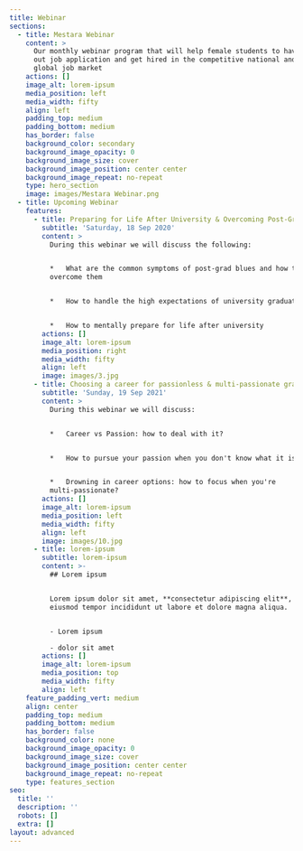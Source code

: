```yaml
---
title: Webinar
sections:
  - title: Mestara Webinar
    content: >
      Our monthly webinar program that will help female students to have a stand
      out job application and get hired in the competitive national and even
      global job market
    actions: []
    image_alt: lorem-ipsum
    media_position: left
    media_width: fifty
    align: left
    padding_top: medium
    padding_bottom: medium
    has_border: false
    background_color: secondary
    background_image_opacity: 0
    background_image_size: cover
    background_image_position: center center
    background_image_repeat: no-repeat
    type: hero_section
    image: images/Mestara Webinar.png
  - title: Upcoming Webinar
    features:
      - title: Preparing for Life After University & Overcoming Post-Grad Blues
        subtitle: 'Saturday, 18 Sep 2020'
        content: >
          During this webinar we will discuss the following:


          *   What are the common symptoms of post-grad blues and how to
          overcome them


          *   How to handle the high expectations of university graduates


          *   How to mentally prepare for life after university
        actions: []
        image_alt: lorem-ipsum
        media_position: right
        media_width: fifty
        align: left
        image: images/3.jpg
      - title: Choosing a career for passionless & multi-passionate graduates
        subtitle: 'Sunday, 19 Sep 2021'
        content: >
          During this webinar we will discuss:


          *   Career vs Passion: how to deal with it?


          *   How to pursue your passion when you don't know what it is?


          *   Drowning in career options: how to focus when you're
          multi-passionate?
        actions: []
        image_alt: lorem-ipsum
        media_position: left
        media_width: fifty
        align: left
        image: images/10.jpg
      - title: lorem-ipsum
        subtitle: lorem-ipsum
        content: >-
          ## Lorem ipsum


          Lorem ipsum dolor sit amet, **consectetur adipiscing elit**, sed do
          eiusmod tempor incididunt ut labore et dolore magna aliqua.


          - Lorem ipsum

          - dolor sit amet
        actions: []
        image_alt: lorem-ipsum
        media_position: top
        media_width: fifty
        align: left
    feature_padding_vert: medium
    align: center
    padding_top: medium
    padding_bottom: medium
    has_border: false
    background_color: none
    background_image_opacity: 0
    background_image_size: cover
    background_image_position: center center
    background_image_repeat: no-repeat
    type: features_section
seo:
  title: ''
  description: ''
  robots: []
  extra: []
layout: advanced
---
```

